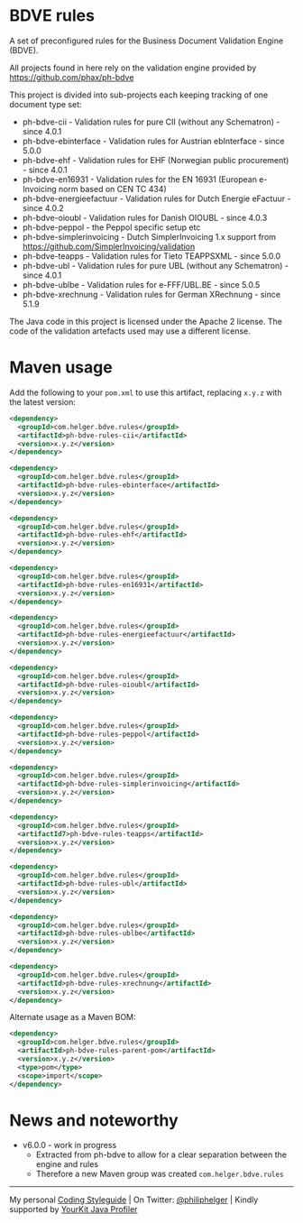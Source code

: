 # BDVE rules

A set of preconfigured rules for the Business Document Validation Engine (BDVE).

All projects found in here rely on the validation engine provided by https://github.com/phax/ph-bdve

This project is divided into sub-projects each keeping tracking of one document type set:

- ph-bdve-cii - Validation rules for pure CII (without any Schematron) - since 4.0.1
- ph-bdve-ebinterface - Validation rules for Austrian ebInterface - since 5.0.0
- ph-bdve-ehf - Validation rules for EHF (Norwegian public procurement) - since 4.0.1
- ph-bdve-en16931 - Validation rules for the EN 16931 (European e-Invoicing norm based on CEN TC 434)
- ph-bdve-energieefactuur - Validation rules for Dutch Energie eFactuur - since 4.0.2
- ph-bdve-oioubl - Validation rules for Danish OIOUBL - since 4.0.3
- ph-bdve-peppol - the Peppol specific setup etc
- ph-bdve-simplerinvoicing - Dutch SimplerInvoicing 1.x support from https://github.com/SimplerInvoicing/validation
- ph-bdve-teapps - Validation rules for Tieto TEAPPSXML - since 5.0.0
- ph-bdve-ubl - Validation rules for pure UBL (without any Schematron) - since 4.0.1
- ph-bdve-ublbe - Validation rules for e-FFF/UBL.BE - since 5.0.5
- ph-bdve-xrechnung - Validation rules for German XRechnung - since 5.1.9

The Java code in this project is licensed under the Apache 2 license.
The code of the validation artefacts used may use a different license.

# Maven usage

Add the following to your `pom.xml` to use this artifact, replacing `x.y.z` with the latest version:

```xml
<dependency>
  <groupId>com.helger.bdve.rules</groupId>
  <artifactId>ph-bdve-rules-cii</artifactId>
  <version>x.y.z</version>
</dependency>

<dependency>
  <groupId>com.helger.bdve.rules</groupId>
  <artifactId>ph-bdve-rules-ebinterface</artifactId>
  <version>x.y.z</version>
</dependency>

<dependency>
  <groupId>com.helger.bdve.rules</groupId>
  <artifactId>ph-bdve-rules-ehf</artifactId>
  <version>x.y.z</version>
</dependency>

<dependency>
  <groupId>com.helger.bdve.rules</groupId>
  <artifactId>ph-bdve-rules-en16931</artifactId>
  <version>x.y.z</version>
</dependency>

<dependency>
  <groupId>com.helger.bdve.rules</groupId>
  <artifactId>ph-bdve-rules-energieefactuur</artifactId>
  <version>x.y.z</version>
</dependency>

<dependency>
  <groupId>com.helger.bdve.rules</groupId>
  <artifactId>ph-bdve-rules-oioubl</artifactId>
  <version>x.y.z</version>
</dependency>

<dependency>
  <groupId>com.helger.bdve.rules</groupId>
  <artifactId>ph-bdve-rules-peppol</artifactId>
  <version>x.y.z</version>
</dependency>

<dependency>
  <groupId>com.helger.bdve.rules</groupId>
  <artifactId>ph-bdve-rules-simplerinvoicing</artifactId>
  <version>x.y.z</version>
</dependency>

<dependency>
  <groupId>com.helger.bdve.rules</groupId>
  <artifactId7>ph-bdve-rules-teapps</artifactId>
  <version>x.y.z</version>
</dependency>

<dependency>
  <groupId>com.helger.bdve.rules</groupId>
  <artifactId>ph-bdve-rules-ubl</artifactId>
  <version>x.y.z</version>
</dependency>

<dependency>
  <groupId>com.helger.bdve.rules</groupId>
  <artifactId>ph-bdve-rules-ublbe</artifactId>
  <version>x.y.z</version>
</dependency>

<dependency>
  <groupId>com.helger.bdve.rules</groupId>
  <artifactId>ph-bdve-rules-xrechnung</artifactId>
  <version>x.y.z</version>
</dependency>
```

Alternate usage as a Maven BOM:

```xml
<dependency>
  <groupId>com.helger.bdve.rules</groupId>
  <artifactId>ph-bdve-rules-parent-pom</artifactId>
  <version>x.y.z</version>
  <type>pom</type>
  <scope>import</scope>
</dependency>
```

# News and noteworthy

- v6.0.0 - work in progress
  - Extracted from ph-bdve to allow for a clear separation between the engine and rules
  - Therefore a new Maven group was created `com.helger.bdve.rules`

---

My personal [Coding Styleguide](https://github.com/phax/meta/blob/master/CodingStyleguide.md) |
On Twitter: <a href="https://twitter.com/philiphelger">@philiphelger</a> |
Kindly supported by [YourKit Java Profiler](https://www.yourkit.com)
